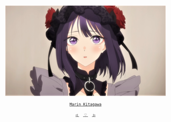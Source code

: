 <div align="center">

 

 [![@ikx7a](https://github.com/ikx7a/Waifu/blob/main/Resources/Marin%20Kitagawa.png)](https://github.com/ikx7a)


  <a href="https://anilist.co/character/133676/Marin-Kitagawa"> `Marin Kitagawa` </a>



<a href="https://github.com/ikx7a/Waifu/tree/main/Makima"> `◁` </a>ㅤ<a href="https://github.com/ikx7a/Waifu"> `♡` </a>ㅤ<a href="https://github.com/ikx7a/Waifu/tree/main/Miku%20Nakano"> `▷` </a>

</div>
